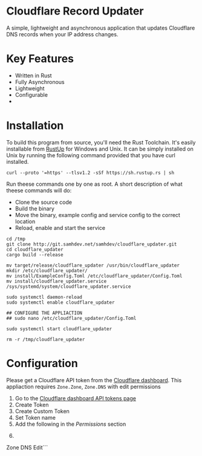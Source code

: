 # Cloudflare Record Updater
A simple, lightweight and asynchronous application that updates Cloudflare DNS records when your IP address changes.

# Key Features
* Written in Rust
* Fully Asynchronous
* Lightweight
* Configurable
*

# Installation
To build this program from source, you'll need the Rust Toolchain.
It's easily installable from [RustUp](https://rustup.rs/#) for Windows and Unix.
It can be simply installed on Unix by running the following command provided that you have curl installed.
```
curl --proto '=https' --tlsv1.2 -sSf https://sh.rustup.rs | sh
```

Run theese commands one by one as root. A short description of what theese commands will do:
* Clone the source code
* Build the binary
* Move the binary, example config and service config to the correct location
* Reload, enable and start the service
```
cd /tmp
git clone http://git.samhdev.net/samhdev/cloudflare_updater.git
cd cloudflare_updater
cargo build --release

mv target/release/cloudflare_updater /usr/bin/cloudflare_updater
mkdir /etc/cloudflare_updater/
mv install/ExampleConfig.Toml /etc/cloudflare_updater/Config.Toml
mv install/cloudflare_updater.service /sys/systemd/system/cloudflare_updater.service

sudo systemctl daemon-reload
sudo systemctl enable cloudflare_updater

## CONFIGURE THE APPLIACTION
## sudo nano /etc/cloudflare_updater/Config.Toml

sudo systemctl start cloudflare_updater

rm -r /tmp/cloudflare_updater
```


# Configuration
Please get a Cloudflare API token from the [Cloudflare dashboard](https://dash.cloudflare.com/profile/api-tokens).
This appliaction requires `Zone.Zone`, `Zone.DNS` with edit permissions
1. Go to the [Cloudflare dashboard API tokens page](https://dash.cloudflare.com/profile/api-tokens)
2. Create Token
3. Create Custom Token
4. Set Token name
5. Add the following in the *Permissions* section
6. ```Zone     Zone      Read
Zone     DNS     Edit```


